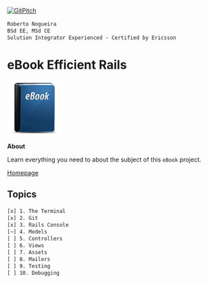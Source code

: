 [![GitPitch](https://gitpitch.com/assets/badge.svg)](https://gitpitch.com/enogrob/ebook-project/master)
```
Roberto Nogueira
BSd EE, MSd CE
Solution Integrator Experienced - Certified by Ericsson
```
# eBook Efficient Rails

![ebook image](assets/ebook.png)

**About**

Learn everything you need to about the subject of this `eBook` project.

[Homepage](http://www.efficientrails.com)

## Topics
```
[x] 1. The Terminal
[x] 2. Git
[x] 3. Rails Console
[~] 4. Models
[ ] 5. Controllers
[ ] 6. Views
[ ] 7. Assets
[ ] 8. Mailers
[ ] 9. Testing
[ ] 10. Debugging
```
